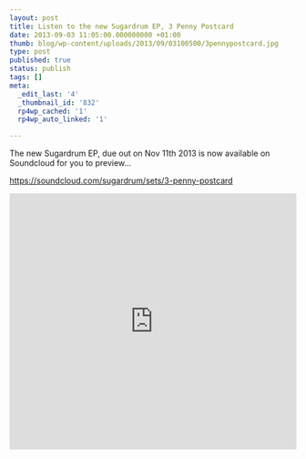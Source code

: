 ```yaml
---
layout: post
title: Listen to the new Sugardrum EP, 3 Penny Postcard
date: 2013-09-03 11:05:00.000000000 +01:00
thumb: blog/wp-content/uploads/2013/09/03100500/3pennypostcard.jpg
type: post
published: true
status: publish
tags: []
meta:
  _edit_last: '4'
  _thumbnail_id: '832'
  rp4wp_cached: '1'
  rp4wp_auto_linked: '1'

---
```

<p>The new Sugardrum EP, due out on Nov 11th 2013 is now available on Soundcloud for you to preview...</p>

<p><a href="https://soundcloud.com/sugardrum/sets/3-penny-postcard">https://soundcloud.com/sugardrum/sets/3-penny-postcard</a></p>
<p><iframe width="100%" height="450" scrolling="no" frameborder="no" src="https://w.soundcloud.com/player/?url=http%3A%2F%2Fapi.soundcloud.com%2Fplaylists%2F9768504&amp;color=a7cbcf&amp;auto_play=false&amp;show_artwork=true"></iframe></p>
